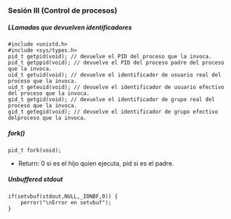 ### Sesión III (Control de procesos)

##### LLamadas que devuelven identificadores
~~~
#include <unistd.h>
#include <sys/types.h>
pid_t getpid(void); // devuelve el PID del proceso que la invoca.
pid_t getppid(void); // devuelve el PID del proceso padre del proceso que la invoca.
uid_t getuid(void); // devuelve el identificador de usuario real del proceso que la invoca.
uid_t geteuid(void); // devuelve el identificador de usuario efectivo del proceso que la invoca.
gid_t getgid(void); // devuelve el identificador de grupo real del proceso que la invoca.
gid_t getegid(void); // devuelve el identificador de grupo efectivo delproceso que la invoca.
~~~
##### fork()

`pid_t fork(void);`

* Return: 0 si es el hijo quien ejecuta, pid si es el padre.

##### Unbuffered stdout
~~~
if(setvbuf(stdout,NULL,_IONBF,0)) {
	perror("\nError en setvbuf");
}
~~~